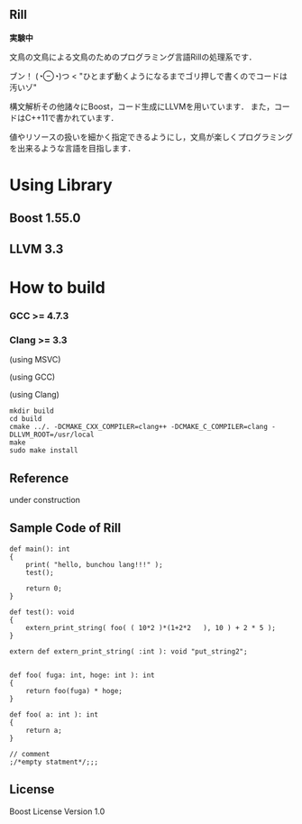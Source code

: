 Rill
--

**実験中**

文鳥の文鳥による文鳥のためのプログラミング言語Rillの処理系です．

ブン！ (◔⊖◔)つ < "ひとまず動くようになるまでゴリ押しで書くのでコードは汚いゾ"

構文解析その他諸々にBoost，コード生成にLLVMを用いています．
また，コードはC++11で書かれています．

値やリソースの扱いを細かく指定できるようにし，文鳥が楽しくプログラミングを出来るような言語を目指します．


# Using Library

## Boost 1.55.0
## LLVM 3.3


# How to build

### GCC >= 4.7.3
### Clang >= 3.3


(using MSVC)



(using GCC)


    
(using Clang)

    mkdir build
    cd build
    cmake ../. -DCMAKE_CXX_COMPILER=clang++ -DCMAKE_C_COMPILER=clang -DLLVM_ROOT=/usr/local
    make
    sudo make install


Reference
--
under construction


Sample Code of Rill
--

    def main(): int
    {
        print( "hello, bunchou lang!!!" );
        test();
    
        return 0;
    }
    
    def test(): void
    {
        extern_print_string( foo( ( 10*2 )*(1+2*2   ), 10 ) + 2 * 5 );
    }
    
    extern def extern_print_string( :int ): void "put_string2"; 
    
    
    def foo( fuga: int, hoge: int ): int
    {
        return foo(fuga) * hoge;
    }

    def foo( a: int ): int
    {
        return a;
    }

    // comment
    ;/*empty statment*/;;;



License
--

Boost License Version 1.0

